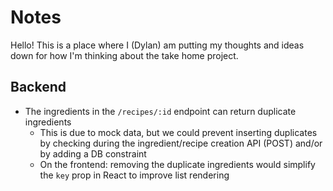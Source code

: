 # Notes

Hello! This is a place where I (Dylan) am putting my thoughts and ideas down for how I'm thinking about the take home project.

## Backend

- The ingredients in the `/recipes/:id` endpoint can return duplicate ingredients
  - This is due to mock data, but we could prevent inserting duplicates by checking during the ingredient/recipe creation API (POST) and/or by adding a DB constraint
  - On the frontend: removing the duplicate ingredients would simplify the `key` prop in React to improve list rendering

